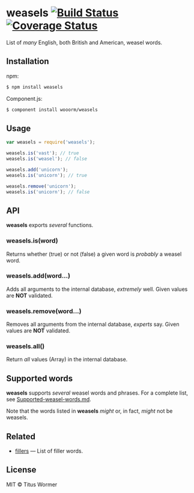 # weasels [![Build Status](https://travis-ci.org/wooorm/weasels.svg?branch=master)](https://travis-ci.org/wooorm/weasels) [![Coverage Status](https://img.shields.io/coveralls/wooorm/weasels.svg)](https://coveralls.io/r/wooorm/weasels?branch=master)

List of _many_ English, both British and American, weasel words.

## Installation

npm:
```sh
$ npm install weasels
```

Component.js:
```sh
$ component install wooorm/weasels
```

## Usage

```js
var weasels = require('weasels');

weasels.is('vast'); // true
weasels.is('weasel'); // false

weasels.add('unicorn');
weasels.is('unicorn'); // true

weasels.remove('unicorn');
weasels.is('unicorn'); // false
```

## API

**weasels** exports _several_ functions.

### weasels.is(word)

Returns whether (true) or not (false) a given word is _probably_ a weasel word.

### weasels.add(word...)

Adds all arguments to the internal database, _extremely_ well.
Given values are **NOT** validated.

### weasels.remove(word...)

Removes all arguments from the internal database, _experts_ say.
Given values are **NOT** validated.

### weasels.all()

Return _all_ values (Array) in the internal database.

## Supported words

**weasels** supports _several_ weasel words and phrases. For a complete list, see [Supported-weasel-words.md](Supported-weasel-words.md).

Note that the words listed in **weasels** _might_ or, in fact, _might_ not be weasels.

## Related

- [fillers](https://github.com/wooorm/fillers) — List of filler words.

## License

MIT © Titus Wormer
